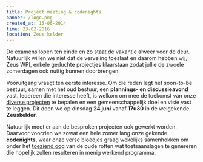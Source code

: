 ```yaml
---
title: Project meeting & codenights
banner: /logo.png
created_at: 15-06-2014
time: 23-02-2016
location: Zeus kelder
---
```


De examens lopen ten einde en zo staat de vakantie alweer voor de deur. Natuurlijk willen we niet dat de verveling toeslaat en daarom hebben wij, Zeus WPI, enkele geduchte projectjes klaarstaan zodat jullie de zwoele zomerdagen ook nuttig kunnen doorbrengen.

Vooruitgang vraagt ten eerste interesse. Om die reden legt het soon-to-be bestuur, samen met het oud bestuur, een <strong>plannings- en discussieavond</strong> vast. Iedereen die interesse heeft, is welkom om mee de toekomst van onze <a href="https://github.com/ZeusWPI">diverse projecten</a> te bepalen en een gemeenschappelijk doel en visie vast te leggen. Dit doen we op dinsdag <strong>24 juni</strong> vanaf <strong>17u30</strong> in de welgekende <strong>Zeuskelder</strong>.

Natuurlijk moet er aan de besproken projecten ook gewerkt worden. Daarvoor voorzien we zowat een hele zomer lang onze gekende <strong>codenights</strong>, waar onze verse bloedjes graag wekelijks samenhokken om onder het <a href="https://i.imgur.com/lQG229C.jpg">toeziend oog</a> van de oude rotten wat toetsaanslagen te genereren die hopelijk zullen resulteren in menig werkend programma.